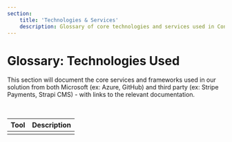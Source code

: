 ```yaml
---
section:
    title: 'Technologies & Services'
    description: Glossary of core technologies and services used in Contoso Real Estate
---
```


# Glossary: Technologies Used

This section will document the core services and frameworks used in our solution from both Microsoft (ex: Azure, GitHub) and third party (ex: Stripe Payments, Strapi CMS) - with links to the relevant documentation.

<br/>

| Tool | Description |
| --- | --- |
| | |